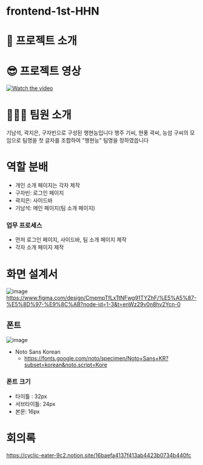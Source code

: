 # frontend-1st-HHN
# 💭 프로젝트 소개


# 😎 프로젝트 영상
[![Watch the video](https://youtu.be/_bZ9HQ_8-_0/0.jpg)](https://youtu.be/_bZ9HQ_8-_0)



# 👨‍👦‍👦 팀원 소개
기남석, 곽지은, 구자빈으로 구성된 행현능입니다
행주 기씨, 현풍 곽씨, 능섬 구씨의 모임으로 팀명을 첫 글자를 조합하여 "행현능" 팀명을 정하였씁니다



# 역할 분배
- 개인 소개 페이지는 각자 제작
- 구자빈: 로그인 페이지
- 곽지은: 사이드바
- 기남석: 메인 페이지(팀 소개 페이지)

### 업무 프로세스
- 먼저 로그인 페이지, 사이드바, 팀 소개 페이지 제작
- 각자 소개 페이지 제작


# 화면 설계서
![image](https://github.com/user-attachments/assets/ab84dfe0-f142-4d6e-bd01-e191bf0f82b2)
https://www.figma.com/design/CmempTfLxTtNFwg91TYZhF/%E5%A5%87-%E5%8D%97-%E9%8C%AB?node-id=1-3&t=enWz29v0n8hv2Ycn-0


## 폰트
![image](https://github.com/user-attachments/assets/db9843e3-8a0e-453c-afd1-680343222cf0)
- Noto Sans Korean
    - https://fonts.google.com/noto/specimen/Noto+Sans+KR?subset=korean&noto.script=Kore
### 폰트 크기
- 타이틀 : 32px
- 서브타이틀: 24px
- 본문: 16px





# 회의록
https://cyclic-eater-9c2.notion.site/16baefa4137f413ab4423b0734b440fc
